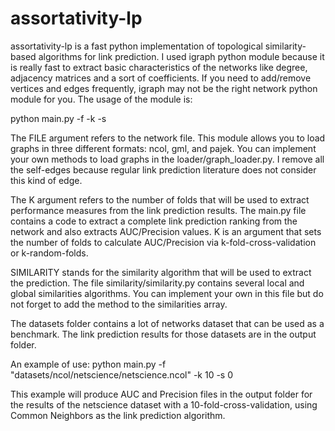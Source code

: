 # assortativity-lp
assortativity-lp is a fast python implementation of topological similarity-based algorithms for link prediction. I used igraph python module because it is really fast to extract basic characteristics of the networks like degree, adjacency matrices and a sort of coefficients. If you need to add/remove vertices and edges frequently, igraph may not be the right network python module for you. The usage of the module is:

python main.py -f <FILE> -k <K> -s <SIMILARITY>

The FILE argument refers to the network file. This module allows you to load graphs in three different formats: ncol, gml, and pajek. You can implement your own methods to load graphs in the loader/graph_loader.py. I remove all the self-edges because regular link prediction literature does not consider this kind of edge.

The K argument refers to the number of folds that will be used to extract performance measures from the link prediction results. The main.py file contains a code to extract a complete link prediction ranking from the network and also extracts AUC/Precision values. K is an argument that sets the number of folds to calculate AUC/Precision via k-fold-cross-validation or k-random-folds. 

SIMILARITY stands for the similarity algorithm that will be used to extract the prediction. The file similarity/similarity.py contains several local and global similarities algorithms. You can implement your own in this file but do not forget to add the method to the similarities array. 

The datasets folder contains a lot of networks dataset that can be used as a benchmark. The link prediction results for those datasets are in the output folder.

An example of use:
python main.py -f "datasets/ncol/netscience/netscience.ncol" -k 10 -s 0

This example will produce AUC and Precision files in the output folder for the results of the netscience dataset with a 10-fold-cross-validation, using Common Neighbors as the link prediction algorithm.
